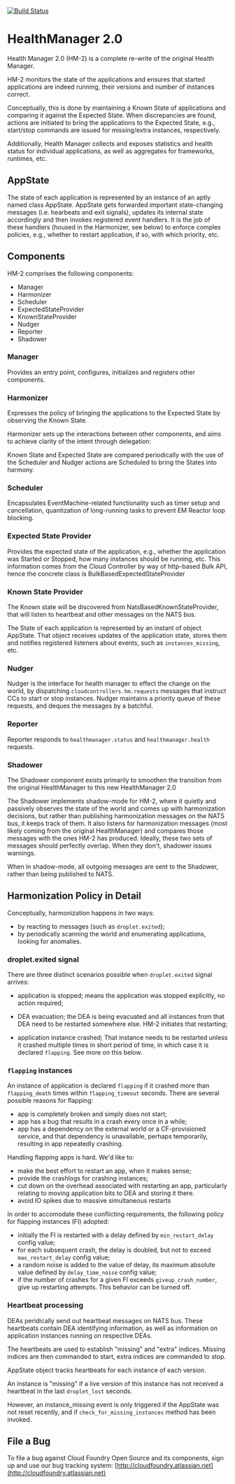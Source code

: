 [![Build Status](https://travis-ci.org/cloudfoundry/health_manager.png)](https://travis-ci.org/cloudfoundry/health_manager)

# HealthManager 2.0

Health Manager 2.0 (HM-2) is a complete re-write of the original Health
Manager.

HM-2 monitors the state of the applications and ensures that started
applications are indeed running, their versions and number of
instances correct.

Conceptually, this is done by maintaining a Known State of
applications and comparing it against the Expected State. When
discrepancies are found, actions are initiated to bring the
applications to the Expected State, e.g., start/stop commands are
issued for missing/extra instances, respectively.

Additionally, Health Manager collects and exposes statistics and
health status for individual applications, as well as aggregates for
frameworks, runtimes, etc.

## AppState

The state of each application is represented by an instance of an
aptly named class AppState. AppState gets forwarded important
state-changing messages (i.e. hearbeats and exit signals), updates its
internal state accordingly and then invokes registered event
handlers. It is the job of these handlers (housed in the Harmonizer,
see below) to enforce complex policies, e.g., whether to restart
application, if so, with which priority, etc.

## Components

HM-2 comprises the following components:

- Manager
- Harmonizer
- Scheduler
- ExpectedStateProvider
- KnownStateProvider
- Nudger
- Reporter
- Shadower

### Manager

Provides an entry point, configures, initializes and registers other
components.

### Harmonizer

Expresses the policy of bringing the applications to the Expected
State by observing the Known State.

Harmonizer sets up the interactions between other components, and aims
to achieve clarity of the intent through delegation:

Known State and Expected State are compared periodically with the use
of the Scheduler and Nudger actions are Scheduled to bring the States
into harmony.

### Scheduler

Encapsulates EventMachine-related functionality such as timer setup
and cancellation, quantization of long-running tasks to prevent EM
Reactor loop blocking.

### Expected State Provider

Provides the expected state of the application, e.g., whether the
application was Started or Stopped, how many instances should be
running, etc. This information comes from the Cloud Controller by way
of http-based Bulk API, hence the concrete class is
BulkBasedExpectedStateProvider

### Known State Provider

The Known state will be discovered from NatsBasedKnownStateProvider,
that will listen to heartbeat and other messages on the NATS bus.

The State of each application is represented by an instant of object
AppState. That object receives updates of the application state,
stores them and notifies registered listeners about events, such as
`instances_missing`, etc.

### Nudger

Nudger is the interface for health manager to effect the change on the
world, by dispatching `cloudcontrollers.hm.requests` messages
that instruct CCs to start or stop instances. Nudger maintains a
priority queue of these requests, and deques the messages by a
batchful.

### Reporter

Reporter responds to `healthmanager.status` and `healthmanager.health`
requests.

### Shadower

The Shadower component exists primarily to smoothen the transition from the
original HealthManager to this new HealthManager 2.0

The Shadower implements shadow-mode for HM-2, where it quietly and
passively observes the state of the world and comes up with
harmonization decisions, but rather than publishing harmonization
messages on the NATS bus, it keeps track of them. It also listens for
harmonization messages (most likely coming from the original
HealthManager) and compares those messages with the ones HM-2 has
produced. Ideally, these two sets of messages should perfectly
overlap. When they don't, shadower issues warnings.

When in shadow-mode, all outgoing messages are sent to the Shadower,
rather than being published to NATS.


## Harmonization Policy in Detail

Conceptually, harmonization happens in two ways:

- by reacting to messages (such as `droplet.exited`);
- by periodically scanning the world and enumerating applications,
  looking for anomalies.

### droplet.exited signal

There are three distinct scenarios possible when `droplet.exited`
signal arrives:

- application is stopped; means the application was stopped
  explicitly, no action required;

- DEA evacuation; the DEA is being evacuated and all instances from that DEA
  need to be restarted somewhere else. HM-2 initiates that restarting;

- application instance crashed; That instance needs to be restarted unless it
  crashed multiple times in short period of time, in which case it is
  declared `flapping`. See more on this below.

### `flapping` instances

An instance of application is declared `flapping` if it crashed more
than `flapping_death` times within `flapping_timeout` seconds. There
are several possible reasons for flapping:

- app is completely broken and simply does not start;
- app has a bug that results in a crash every once in a while;
- app has a dependency on the external world or a CF-provisioned
  service, and that dependency is unavailable, perhaps temporarily,
  resulting in app repeatedly crashing.

Handling flapping apps is hard. We'd like to:

- make the best effort to restart an app, when it makes sense;
- provide the crashlogs for crashing instances;
- cut down on the overhead associated with restarting an
  app, particularly relating to moving application bits to DEA and
  storing it there.
- avoid IO spikes due to massive simultaneous restarts

In order to accomodate these conflicting requirements, the following
policy for flapping instances (FI) adopted:

- initially the FI is restarted with a delay defined by `min_restart_delay` config value;
- for each subsequent crash, the delay is doubled, but not to exceed `max_restart_delay` config value;
- a random noise is added to the value of delay, its maximum absolute value defined by
  `delay_time_noise` config value;
- if the number of crashes for a given FI exceeds `giveup_crash_number`, give up restarting attempts.
  This behavior can be turned off.

### Heartbeat processing

DEAs peridically send out heartbeat messages on NATS bus. These
heartbeats contain DEA identifying information, as well as information
on application instances running on respective DEAs.

The heartbeats are used to establish "missing" and "extra"
indices. Missing indices are then commanded to start, extra indices
are commanded to stop.

AppState object tracks heartbeats for each instance of each version.

An instance is "missing" if a live version of this instance has not
received a heartbeat in the last `droplet_lost` seconds.

However, an instance_missing event is only triggered if the AppState
was not reset recently, and if `check_for_missing_instances` method
has been invoked.

## File a Bug

To file a bug against Cloud Foundry Open Source and its components, sign up and use our bug tracking
system: [http://cloudfoundry.atlassian.net](http://cloudfoundry.atlassian.net)
